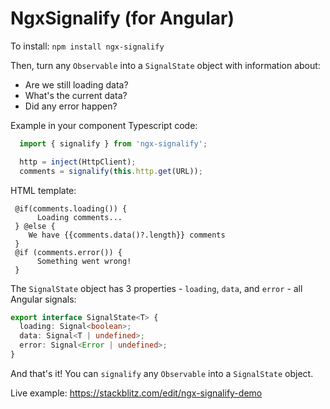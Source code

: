 # NgxSignalify (for Angular)

To install: `npm install ngx-signalify`

Then, turn any `Observable` into a `SignalState` object with information about:
- Are we still loading data?
- What's the current data?
- Did any error happen?

Example in your component Typescript code:
```javascript
  import { signalify } from 'ngx-signalify'; 

  http = inject(HttpClient);
  comments = signalify(this.http.get(URL));
```
HTML template:
```angular17html
 @if(comments.loading()) {
      Loading comments...
 } @else {
    We have {{comments.data()?.length}} comments
 }
 @if (comments.error()) {
      Something went wrong!
 }
```

The `SignalState` object has 3  properties - `loading`, `data`, and `error` - all Angular signals:
```typescript
export interface SignalState<T> {
  loading: Signal<boolean>;
  data: Signal<T | undefined>;
  error: Signal<Error | undefined>;
}
```

And that's it! You can `signalify` any `Observable` into a `SignalState` object.

Live example: https://stackblitz.com/edit/ngx-signalify-demo
